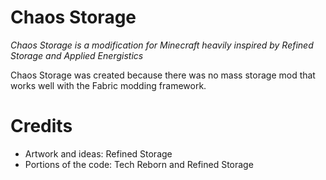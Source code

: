 # Chaos Storage

*Chaos Storage is a modification for Minecraft heavily inspired by Refined Storage and Applied Energistics*

Chaos Storage was created because there was no mass storage mod that works well with the Fabric modding framework.

# Credits

- Artwork and ideas: Refined Storage
- Portions of the code: Tech Reborn and Refined Storage

